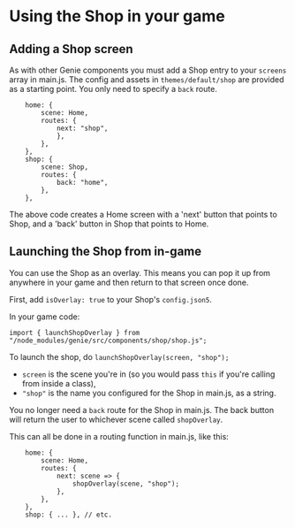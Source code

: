 # Using the Shop in your game

## Adding a Shop screen

As with other Genie components you must add a Shop entry to your `screens` array in main.js. The config and assets in `themes/default/shop` are provided as a starting point. You only need to specify a `back` route.

```
    home: {
        scene: Home,
        routes: {
            next: "shop",
            },
        },
    },
    shop: {
        scene: Shop,
        routes: {
            back: "home",
        },
    },
```

The above code creates a Home screen with a 'next' button that points to Shop, and a 'back' button in Shop that points to Home.

## Launching the Shop from in-game

You can use the Shop as an overlay. This means you can pop it up from anywhere in your game and then return to that screen once done.

First, add `isOverlay: true` to your Shop's `config.json5`.

In your game code:

```
import { launchShopOverlay } from "/node_modules/genie/src/components/shop/shop.js";
```

To launch the shop, do `launchShopOverlay(screen, "shop");`

-   `screen` is the scene you're in (so you would pass `this` if you're calling from inside a class),
-   `"shop"` is the name you configured for the Shop in main.js, as a string.

You no longer need a `back` route for the Shop in main.js. The back button will return the user to whichever scene called `shopOverlay`.

This can all be done in a routing function in main.js, like this:

```
    home: {
        scene: Home,
        routes: {
            next: scene => {
                shopOverlay(scene, "shop");
            },
        },
    },
    shop: { ... }, // etc.
```
